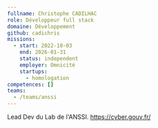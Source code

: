 ```yaml
---
fullname: Christophe CADILHAC
role: Développeur full stack
domaine: Développement
github: cadichris
missions:
  - start: 2022-10-03
    end: 2026-01-31
    status: independent
    employer: Omnicité
    startups:
      - homologation
competences: []
teams:
  - /teams/anssi
---
```

Lead Dev du Lab de l'ANSSI. https://cyber.gouv.fr/